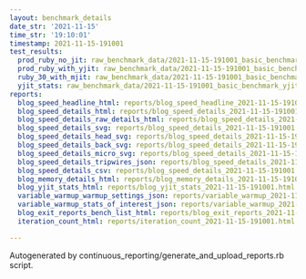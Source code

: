 ```yaml
---
layout: benchmark_details
date_str: '2021-11-15'
time_str: '19:10:01'
timestamp: 2021-11-15-191001
test_results:
  prod_ruby_no_jit: raw_benchmark_data/2021-11-15-191001_basic_benchmark_prod_ruby_no_jit.json
  prod_ruby_with_yjit: raw_benchmark_data/2021-11-15-191001_basic_benchmark_prod_ruby_with_yjit.json
  ruby_30_with_mjit: raw_benchmark_data/2021-11-15-191001_basic_benchmark_ruby_30_with_mjit.json
  yjit_stats: raw_benchmark_data/2021-11-15-191001_basic_benchmark_yjit_stats.json
reports:
  blog_speed_headline_html: reports/blog_speed_headline_2021-11-15-191001.html
  blog_speed_details_html: reports/blog_speed_details_2021-11-15-191001.html
  blog_speed_details_raw_details_html: reports/blog_speed_details_2021-11-15-191001.raw_details.html
  blog_speed_details_svg: reports/blog_speed_details_2021-11-15-191001.svg
  blog_speed_details_head_svg: reports/blog_speed_details_2021-11-15-191001.head.svg
  blog_speed_details_back_svg: reports/blog_speed_details_2021-11-15-191001.back.svg
  blog_speed_details_micro_svg: reports/blog_speed_details_2021-11-15-191001.micro.svg
  blog_speed_details_tripwires_json: reports/blog_speed_details_2021-11-15-191001.tripwires.json
  blog_speed_details_csv: reports/blog_speed_details_2021-11-15-191001.csv
  blog_memory_details_html: reports/blog_memory_details_2021-11-15-191001.html
  blog_yjit_stats_html: reports/blog_yjit_stats_2021-11-15-191001.html
  variable_warmup_warmup_settings_json: reports/variable_warmup_2021-11-15-191001.warmup_settings.json
  variable_warmup_stats_of_interest_json: reports/variable_warmup_2021-11-15-191001.stats_of_interest.json
  blog_exit_reports_bench_list_html: reports/blog_exit_reports_2021-11-15-191001.bench_list.html
  iteration_count_html: reports/iteration_count_2021-11-15-191001.html

---
```

Autogenerated by continuous_reporting/generate_and_upload_reports.rb script.
